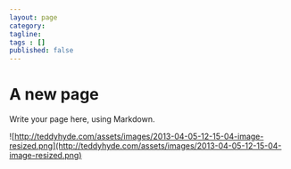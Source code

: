 ```yaml
---
layout: page
category: 
tagline: 
tags : [] 
published: false
---
```


# A new page #

Write your page here, using Markdown.

![http://teddyhyde.com/assets/images/2013-04-05-12-15-04-image-resized.png](http://teddyhyde.com/assets/images/2013-04-05-12-15-04-image-resized.png)

